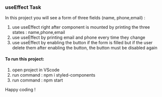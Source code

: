 ### useEffect Task
In this project you will see a form of three fields (name, phone,email) :
1. use useEffect right after component is mounted by printing the three states : name,phone,email
2. use useEffect by printing email and phone every time they change
3. use useEffect by enabling the button if the form is filled but if the user delete them after enabling the button, the button must be disabled again
    


#### To run this project:
1. open project in VScode
2. run command : npm i styled-components
3. run command : npm start 

Happy coding !
